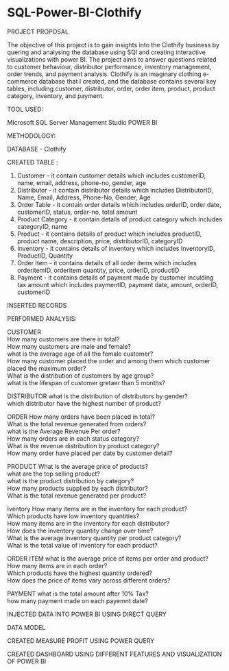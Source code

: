 # SQL-Power-BI-Clothify

PROJECT PROPOSAL

The objective of this project is to gain insights into the Clothify business by quering and analysing the database using SQl and creating interactive visualizations with power BI. The project aims to answer questions related to customer behaviour, distributor performance, inventory management, order trends, and payment analysis. 
Clothify is an imaginary clothing e-commerce database that I created, and the database contains several key tables, including customer, distributor, order, order item, product, product category, inventory, and payment. 

TOOL USED:

  Microsoft SQL Server Management Studio
  POWER BI

METHODOLOGY: 

DATABASE - Clothify

CREATED TABLE :

  1. Customer - it contain customer details which includes customerID, name, email, address, phone-no, gender, age <br>
  2. Distributor - it contain distributor details which includes DistributorID, Name, Email, Address, Phone-No, Gender, Age <br>
  3. Order Table - it contain order details which includes orderID, order date, customerID, status, order-no, total amount <br>
  4. Product Category - it contain details of product category which includes categoryID, name <br>
  5. Product - it contains details of product which includes productID, product name, description, price, distributorID, categoryID <br>
  6. Inventory - it contains details of inventory which includes InventoryID, ProductID, Quantity <br>
  7. Order Item - it contains details of all order items which includes orderitemID, orderitem quantity, price, orderID, productID <br>
  8. Payment - it contains details of payment made by customer inculding tax amount which includes paymentID, payment date, amount, orderID, customerID <br>

INSERTED RECORDS 

PERFORMED ANALYSIS:

CUSTOMER <br>
       How many customers are there in total? <br>
       How many customers are male and female? <br>
       what is the average age of all the female customer? <br>
       How many customer placed the order and among them which customer placed the maximum order? <br>
       What is the distribution of customers by age group? <br>
       what is the lifespan of customer gretaer than 5 months? <br>
       
DISTRIBUTOR
       what is the distribution of distributors by gender? <br>
       which distributor have the highest number of product? <br>
       
ORDER
       How many orders have been placed in total? <br>
       What is the total revenue generated from orders? <br>
       what is the Average Revenue Per order? <br>
       How many orders are in each status category? <br>
       What is the revenue distribution by product category? <br>
       How many order have placed per date by customer detail? <br>
     
PRODUCT
      What is the average price of products? <br>
      what are the top selling product? <br>
      what is the product distribution by category? <br>
      How many products supplied by each distributor? <br>
      What is the total revenue generated per product? <br>
     
Iventory
      How many items are in the inventory for each product? <br>
      Which products have low inventory quantities? <br>
      How many items are in the inventory for each distributor? <br>
      How does the inventory quantity change over time? <br>
      What is the average inventory quantity per product category? <br>
      What is the total value of inventory for each product? <br>
      
ORDER ITEM
      what is the average price of items per order and product? <br>
      How many items are in each order? <br>
      Which products have the highest quantity ordered? <br>
      How does the price of items vary across different orders? <br>
      
PAYMENT
      what is the total amount after 10% Tax? <br>
      how many payment made on each payemnt date? <br>
      
INJECTED DATA INTO POWER BI USING DIRECT QUERY
 
DATA MODEL

CREATED MEASURE PROFIT USING POWER QUERY

CREATED DASHBOARD USING DIFFERENT FEATURES AND VISUALIZATION OF POWER BI
  
